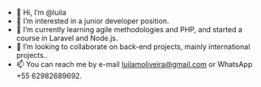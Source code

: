 - 👋 Hi, I’m @luila
- 👀 I’m interested in a junior developer position.
- 🌱 I’m currently learning agile methodologies and PHP, and started a course in Laravel and Node.js.
- 💞️ I’m looking to collaborate on back-end projects, mainly international projects..
- 📫 You can reach me by e-mail luilamoliveira@gmail.com or WhatsApp +55 62982689692.

<!---
luila/luila is a ✨ special ✨ repository because its `README.md` (this file) appears on your GitHub profile.
You can click the Preview link to take a look at your changes.
--->

